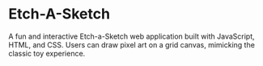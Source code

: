 # Etch-A-Sketch
A fun and interactive Etch-a-Sketch web application built with JavaScript, HTML, and CSS. Users can draw pixel art on a grid canvas, mimicking the classic toy experience.